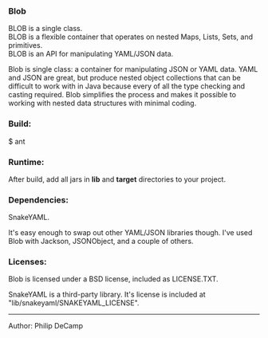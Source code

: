 ### Blob

BLOB is a single class.  
BLOB is a flexible container that operates on nested Maps, Lists, Sets, and primitives.  
BLOB is an API for manipulating YAML/JSON data.  

Blob is single class: a container for manipulating JSON or YAML data.
YAML and JSON are great, but produce nested object collections that can be 
difficult to work with in Java because every of all the type checking and
casting required. Blob simplifies the process and makes it possible to
working with nested data structures with minimal coding.


### Build:
$ ant


### Runtime:
After build, add all jars in **lib** and **target** directories to your project.


### Dependencies:
SnakeYAML. 

It's easy enough to swap out other YAML/JSON libraries though. I've used Blob
with Jackson, JSONObject, and a couple of others.


### Licenses:
Blob is licensed under a BSD license, included as LICENSE.TXT.

SnakeYAML is a third-party library.
It's license is included at "lib/snakeyaml/SNAKEYAML_LICENSE".


---
Author: Philip DeCamp
